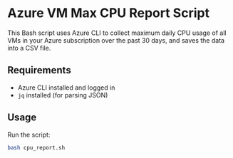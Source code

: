# Azure VM Max CPU Report Script

This Bash script uses Azure CLI to collect maximum daily CPU usage of all VMs in your Azure subscription over the past 30 days, and saves the data into a CSV file.

## Requirements

- Azure CLI installed and logged in
- `jq` installed (for parsing JSON)

## Usage

Run the script:

```bash
bash cpu_report.sh
